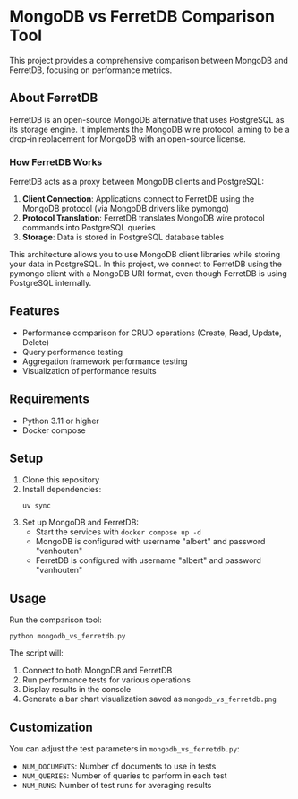 # MongoDB vs FerretDB Comparison Tool

This project provides a comprehensive comparison between MongoDB and FerretDB, focusing on performance metrics.

## About FerretDB

FerretDB is an open-source MongoDB alternative that uses PostgreSQL as its storage engine. It implements the MongoDB wire protocol, aiming to be a drop-in replacement for MongoDB with an open-source license.

### How FerretDB Works

FerretDB acts as a proxy between MongoDB clients and PostgreSQL:

1. **Client Connection**: Applications connect to FerretDB using the MongoDB protocol (via MongoDB drivers like pymongo)
2. **Protocol Translation**: FerretDB translates MongoDB wire protocol commands into PostgreSQL queries
3. **Storage**: Data is stored in PostgreSQL database tables

This architecture allows you to use MongoDB client libraries while storing your data in PostgreSQL. In this project, we connect to FerretDB using the pymongo client with a MongoDB URI format, even though FerretDB is using PostgreSQL internally.

## Features

- Performance comparison for CRUD operations (Create, Read, Update, Delete)
- Query performance testing
- Aggregation framework performance testing
- Visualization of performance results

## Requirements

- Python 3.11 or higher
- Docker compose

## Setup

1. Clone this repository
2. Install dependencies:
   ```
   uv sync
   ```
3. Set up MongoDB and FerretDB:
     - Start the services with `docker compose up -d`
     - MongoDB is configured with username "albert" and password "vanhouten"
     - FerretDB is configured with username "albert" and password "vanhouten"

## Usage

Run the comparison tool:

```
python mongodb_vs_ferretdb.py
```

The script will:
1. Connect to both MongoDB and FerretDB
2. Run performance tests for various operations
3. Display results in the console
4. Generate a bar chart visualization saved as `mongodb_vs_ferretdb.png`

## Customization

You can adjust the test parameters in `mongodb_vs_ferretdb.py`:

- `NUM_DOCUMENTS`: Number of documents to use in tests
- `NUM_QUERIES`: Number of queries to perform in each test
- `NUM_RUNS`: Number of test runs for averaging results
